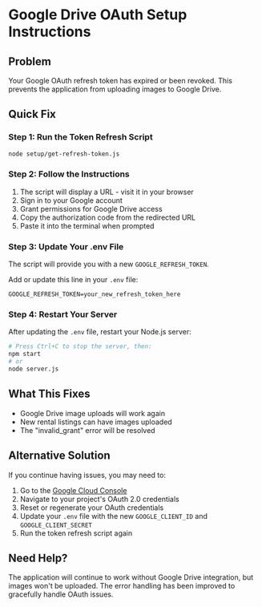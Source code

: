 # Google Drive OAuth Setup Instructions

## Problem
Your Google OAuth refresh token has expired or been revoked. This prevents the application from uploading images to Google Drive.

## Quick Fix

### Step 1: Run the Token Refresh Script
```bash
node setup/get-refresh-token.js
```

### Step 2: Follow the Instructions
1. The script will display a URL - visit it in your browser
2. Sign in to your Google account 
3. Grant permissions for Google Drive access
4. Copy the authorization code from the redirected URL
5. Paste it into the terminal when prompted

### Step 3: Update Your .env File
The script will provide you with a new `GOOGLE_REFRESH_TOKEN`. 

Add or update this line in your `.env` file:
```
GOOGLE_REFRESH_TOKEN=your_new_refresh_token_here
```

### Step 4: Restart Your Server
After updating the `.env` file, restart your Node.js server:
```bash
# Press Ctrl+C to stop the server, then:
npm start
# or
node server.js
```

## What This Fixes
- Google Drive image uploads will work again
- New rental listings can have images uploaded
- The "invalid_grant" error will be resolved

## Alternative Solution
If you continue having issues, you may need to:
1. Go to the [Google Cloud Console](https://console.cloud.google.com/)
2. Navigate to your project's OAuth 2.0 credentials
3. Reset or regenerate your OAuth credentials
4. Update your `.env` file with the new `GOOGLE_CLIENT_ID` and `GOOGLE_CLIENT_SECRET`
5. Run the token refresh script again

## Need Help?
The application will continue to work without Google Drive integration, but images won't be uploaded. The error handling has been improved to gracefully handle OAuth issues.